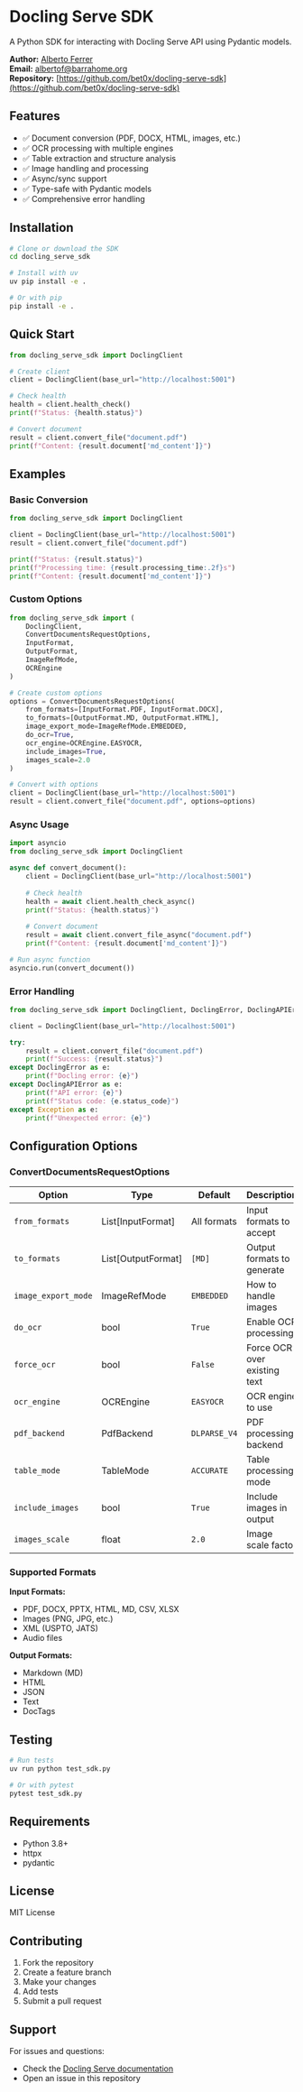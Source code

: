 # Docling Serve SDK

A Python SDK for interacting with Docling Serve API using Pydantic models.

**Author:** [Alberto Ferrer](https://www.barrahome.org)  
**Email:** albertof@barrahome.org  
**Repository:** [https://github.com/bet0x/docling-serve-sdk](https://github.com/bet0x/docling-serve-sdk)

## Features

- ✅ Document conversion (PDF, DOCX, HTML, images, etc.)
- ✅ OCR processing with multiple engines
- ✅ Table extraction and structure analysis
- ✅ Image handling and processing
- ✅ Async/sync support
- ✅ Type-safe with Pydantic models
- ✅ Comprehensive error handling

## Installation

```bash
# Clone or download the SDK
cd docling_serve_sdk

# Install with uv
uv pip install -e .

# Or with pip
pip install -e .
```

## Quick Start

```python
from docling_serve_sdk import DoclingClient

# Create client
client = DoclingClient(base_url="http://localhost:5001")

# Check health
health = client.health_check()
print(f"Status: {health.status}")

# Convert document
result = client.convert_file("document.pdf")
print(f"Content: {result.document['md_content']}")
```

## Examples

### Basic Conversion

```python
from docling_serve_sdk import DoclingClient

client = DoclingClient(base_url="http://localhost:5001")
result = client.convert_file("document.pdf")

print(f"Status: {result.status}")
print(f"Processing time: {result.processing_time:.2f}s")
print(f"Content: {result.document['md_content']}")
```

### Custom Options

```python
from docling_serve_sdk import (
    DoclingClient, 
    ConvertDocumentsRequestOptions,
    InputFormat,
    OutputFormat,
    ImageRefMode,
    OCREngine
)

# Create custom options
options = ConvertDocumentsRequestOptions(
    from_formats=[InputFormat.PDF, InputFormat.DOCX],
    to_formats=[OutputFormat.MD, OutputFormat.HTML],
    image_export_mode=ImageRefMode.EMBEDDED,
    do_ocr=True,
    ocr_engine=OCREngine.EASYOCR,
    include_images=True,
    images_scale=2.0
)

# Convert with options
client = DoclingClient(base_url="http://localhost:5001")
result = client.convert_file("document.pdf", options=options)
```

### Async Usage

```python
import asyncio
from docling_serve_sdk import DoclingClient

async def convert_document():
    client = DoclingClient(base_url="http://localhost:5001")
    
    # Check health
    health = await client.health_check_async()
    print(f"Status: {health.status}")
    
    # Convert document
    result = await client.convert_file_async("document.pdf")
    print(f"Content: {result.document['md_content']}")

# Run async function
asyncio.run(convert_document())
```

### Error Handling

```python
from docling_serve_sdk import DoclingClient, DoclingError, DoclingAPIError

client = DoclingClient(base_url="http://localhost:5001")

try:
    result = client.convert_file("document.pdf")
    print(f"Success: {result.status}")
except DoclingError as e:
    print(f"Docling error: {e}")
except DoclingAPIError as e:
    print(f"API error: {e}")
    print(f"Status code: {e.status_code}")
except Exception as e:
    print(f"Unexpected error: {e}")
```

## Configuration Options

### ConvertDocumentsRequestOptions

| Option | Type | Default | Description |
|--------|------|---------|-------------|
| `from_formats` | List[InputFormat] | All formats | Input formats to accept |
| `to_formats` | List[OutputFormat] | `[MD]` | Output formats to generate |
| `image_export_mode` | ImageRefMode | `EMBEDDED` | How to handle images |
| `do_ocr` | bool | `True` | Enable OCR processing |
| `force_ocr` | bool | `False` | Force OCR over existing text |
| `ocr_engine` | OCREngine | `EASYOCR` | OCR engine to use |
| `pdf_backend` | PdfBackend | `DLPARSE_V4` | PDF processing backend |
| `table_mode` | TableMode | `ACCURATE` | Table processing mode |
| `include_images` | bool | `True` | Include images in output |
| `images_scale` | float | `2.0` | Image scale factor |

### Supported Formats

**Input Formats:**
- PDF, DOCX, PPTX, HTML, MD, CSV, XLSX
- Images (PNG, JPG, etc.)
- XML (USPTO, JATS)
- Audio files

**Output Formats:**
- Markdown (MD)
- HTML
- JSON
- Text
- DocTags

## Testing

```bash
# Run tests
uv run python test_sdk.py

# Or with pytest
pytest test_sdk.py
```

## Requirements

- Python 3.8+
- httpx
- pydantic

## License

MIT License

## Contributing

1. Fork the repository
2. Create a feature branch
3. Make your changes
4. Add tests
5. Submit a pull request

## Support

For issues and questions:
- Check the [Docling Serve documentation](https://github.com/docling-project/docling-serve)
- Open an issue in this repository